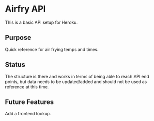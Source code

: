 # Airfry API 
This is a basic API setup for Heroku.
## Purpose
Quick reference for air frying temps and times.
## Status
The structure is there and works in terms of being able to reach API end points, but data needs to be updated/added and should not be used as reference at this time. 
## Future Features
Add a frontend lookup.

